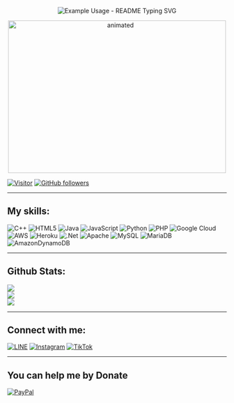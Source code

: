 <p align="center">
  <img src="https://readme-typing-svg.demolab.com/?lines=Hello! There;I'm B O B B Y;I'm Junior Programmer&font=Fira%20Code&center=true&width=380&height=50&duration=4000&pause=1000&color=000000" alt="Example Usage - README Typing SVG">
</p>

<p align="center"><img alt = "animated" src="https://i.ibb.co.com/stGfGGX/minimalist-eat-sleep-code-1zi2numjxcvd448g.jpg" width="500" height="350"/></p>

[![Visitor](https://visitor-badge.laobi.icu/badge?page_id=imbobb)](https://github.com/imbobb) [![GitHub followers](https://img.shields.io/github/followers/imbobb.svg?style=social&label=Follow)](https://github.com/imbobb?tab=followers)

---
## My skills:
![C++](https://img.shields.io/badge/c++-%2300599C.svg?style=plastic&logo=c%2B%2B&logoColor=white) ![HTML5](https://img.shields.io/badge/html5-%23E34F26.svg?style=plastic&logo=html5&logoColor=white) ![Java](https://img.shields.io/badge/java-%23ED8B00.svg?style=plastic&logo=openjdk&logoColor=white) ![JavaScript](https://img.shields.io/badge/javascript-%23323330.svg?style=plastic&logo=javascript&logoColor=%23F7DF1E) ![Python](https://img.shields.io/badge/python-3670A0?style=plastic&logo=python&logoColor=ffdd54) ![PHP](https://img.shields.io/badge/php-%23777BB4.svg?style=plastic&logo=php&logoColor=white) ![Google Cloud](https://img.shields.io/badge/GoogleCloud-%234285F4.svg?style=plastic&logo=google-cloud&logoColor=white) ![AWS](https://img.shields.io/badge/AWS-%23FF9900.svg?style=plastic&logo=amazon-aws&logoColor=white) ![Heroku](https://img.shields.io/badge/heroku-%23430098.svg?style=plastic&logo=heroku&logoColor=white) ![.Net](https://img.shields.io/badge/.NET-5C2D91?style=plastic&logo=.net&logoColor=white) ![Apache](https://img.shields.io/badge/apache-%23D42029.svg?style=plastic&logo=apache&logoColor=white) ![MySQL](https://img.shields.io/badge/mysql-4479A1.svg?style=plastic&logo=mysql&logoColor=white) ![MariaDB](https://img.shields.io/badge/MariaDB-003545?style=plastic&logo=mariadb&logoColor=white) ![AmazonDynamoDB](https://img.shields.io/badge/Amazon%20DynamoDB-4053D6?style=plastic&logo=Amazon%20DynamoDB&logoColor=white)

---
## Github Stats:
![](https://github-readme-stats.vercel.app/api?username=imbobb&theme=default&hide_border=false&include_all_commits=false&count_private=false)<br/>
![](https://github-readme-streak-stats.herokuapp.com/?user=imbobb&theme=default&hide_border=false)<br/>
![](https://github-readme-stats.vercel.app/api/top-langs/?username=imbobb&theme=default&hide_border=false&include_all_commits=false&count_private=false&layout=compact)

---
## Connect with me:
[![LINE](https://img.shields.io/badge/LINE-00ff44.svg)](https://line.me/ti/p/~imbobbyv2) [![Instagram](https://img.shields.io/badge/Instagram-%23E4405F.svg?logo=Instagram&logoColor=white)](https://instagram.com/ahmdbai_) [![TikTok](https://img.shields.io/badge/TikTok-%23000000.svg?logo=TikTok&logoColor=white)](https://tiktok.com/@bloodbreaker_) 

---
## You can help me by Donate
[![PayPal](https://img.shields.io/badge/PayPal-00457C?style=for-the-badge&logo=paypal&logoColor=white)](https://paypal.me/ahmdbai) 